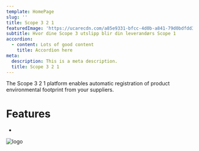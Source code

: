 ```yaml
---
template: HomePage
slug: ''
title: Scope 3 2 1
featuredImage: 'https://ucarecdn.com/a85e9331-bfcc-4d0b-a841-79d0bdfdd35e/'
subtitle: Hvor dine Scope 3 utslipp blir din leverandørs Scope 1
accordion:
  - content: Lots of good content
    title: Accordion here
meta:
  description: This is a meta description.
  title: Scope 3 2 1
---
```

The Scope 3 2 1 platform enables automatic registration of product environmental footprint from your suppliers.

# Features

* 

![logo](https://ucarecdn.com/b9f331a3-d05a-4599-8dcb-351148b4d739/ "Logo")
